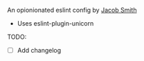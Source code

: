 An opionionated eslint config by [Jacob Smith](https://jacobsmith.tech)

- Uses eslint-plugin-unicorn 

TODO:
- [ ] Add changelog 
